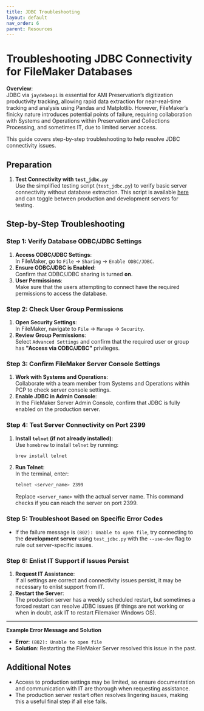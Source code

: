 ```yaml
---
title: JDBC Troubleshooting 
layout: default
nav_order: 6
parent: Resources
---
```


# Troubleshooting JDBC Connectivity for FileMaker Databases

**Overview**:  
JDBC via `jaydebeapi` is essential for AMI Preservation’s digitization productivity tracking, allowing rapid data extraction for near-real-time tracking and analysis using Pandas and Matplotlib. However, FileMaker’s finicky nature introduces potential points of failure, requiring collaboration with Systems and Operations within Preservation and Collections Processing, and sometimes IT, due to limited server access.

This guide covers step-by-step troubleshooting to help resolve JDBC connectivity issues.

## Preparation
1. **Test Connectivity with `test_jdbc.py`**  
   Use the simplified testing script (`test_jdbc.py`) to verify basic server connectivity without database extraction. This script is available [here](https://github.com/NYPL/ami-preservation/blob/main/ami_scripts/test_jdbc.py) and can toggle between production and development servers for testing.

## Step-by-Step Troubleshooting

### Step 1: Verify Database ODBC/JDBC Settings
1. **Access ODBC/JDBC Settings**:  
   In FileMaker, go to `File` → `Sharing` → `Enable ODBC/JDBC`.
2. **Ensure ODBC/JDBC is Enabled**:  
   Confirm that ODBC/JDBC sharing is turned **on**.
3. **User Permissions**:  
   Make sure that the users attempting to connect have the required permissions to access the database.

### Step 2: Check User Group Permissions
1. **Open Security Settings**:  
   In FileMaker, navigate to `File` → `Manage` → `Security`.
2. **Review Group Permissions**:  
   Select `Advanced Settings` and confirm that the required user or group has **"Access via ODBC/JDBC"** privileges.

### Step 3: Confirm FileMaker Server Console Settings
1. **Work with Systems and Operations**:  
   Collaborate with a team member from Systems and Operations within PCP to check server console settings.
2. **Enable JDBC in Admin Console**:  
   In the FileMaker Server Admin Console, confirm that JDBC is fully enabled on the production server.

### Step 4: Test Server Connectivity on Port 2399
1. **Install `telnet` (if not already installed)**:  
   Use `homebrew` to install `telnet` by running:
   ```bash
   brew install telnet
   ```
2. **Run Telnet**:  
   In the terminal, enter:
   ```bash
   telnet <server_name> 2399
   ```
   Replace `<server_name>` with the actual server name. This command checks if you can reach the server on port 2399.

### Step 5: Troubleshoot Based on Specific Error Codes
- If the failure message is `(802): Unable to open file`, try connecting to the **development server** using `test_jdbc.py` with the `--use-dev` flag to rule out server-specific issues.

### Step 6: Enlist IT Support if Issues Persist
1. **Request IT Assistance**:  
   If all settings are correct and connectivity issues persist, it may be necessary to enlist support from IT.
2. **Restart the Server**:  
   The production server has a weekly scheduled restart, but sometimes a forced restart can resolve JDBC issues (if things are not working or when in doubt, ask IT to restart Filemaker Windows OS).

---

**Example Error Message and Solution**  
- **Error**: `(802): Unable to open file`
- **Solution**: Restarting the FileMaker Server resolved this issue in the past.

## Additional Notes
- Access to production settings may be limited, so ensure documentation and communication with IT are thorough when requesting assistance.
- The production server restart often resolves lingering issues, making this a useful final step if all else fails.
